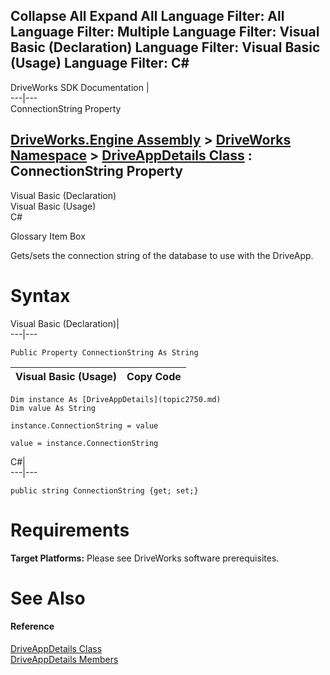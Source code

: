 Collapse All Expand All Language Filter: All  Language Filter: Multiple  Language Filter: Visual Basic (Declaration) Language Filter: Visual Basic (Usage) Language Filter: C#  
---  
DriveWorks SDK Documentation  |   
---|---  
ConnectionString Property   
  
[DriveWorks.Engine Assembly](topic2156.md) > [DriveWorks Namespace](topic2159.md) > [DriveAppDetails Class](topic2750.md) : ConnectionString Property  
---  
  
Visual Basic (Declaration)    
Visual Basic (Usage)    
C# 

Glossary Item Box

Gets/sets the connection string of the database to use with the DriveApp. 

# Syntax

Visual Basic (Declaration)|   
---|---  
      
    
    Public Property ConnectionString As String  
  
Visual Basic (Usage)| Copy Code  
---|---  
      
    
    Dim instance As [DriveAppDetails](topic2750.md)
    Dim value As String
     
    instance.ConnectionString = value
     
    value = instance.ConnectionString  
  
C#|   
---|---  
      
    
    public string ConnectionString {get; set;}  
  
# Requirements

**Target Platforms:** Please see DriveWorks software prerequisites.

# See Also

#### Reference

[DriveAppDetails Class](topic2750.md)   
[DriveAppDetails Members](topic2751.md)


